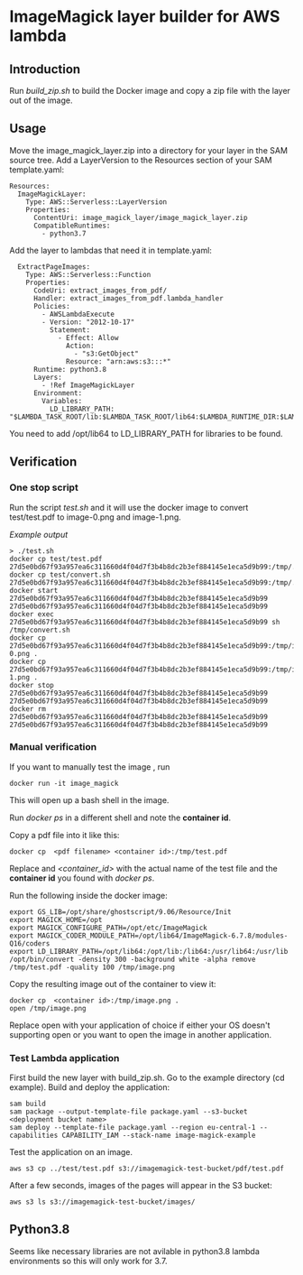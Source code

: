 
# ImageMagick layer builder for AWS lambda

## Introduction
Run _build_zip.sh_ to build the Docker image and copy a zip file with the layer out of the image.

## Usage

Move the image_magick_layer.zip into a directory for your layer in the SAM source tree.
Add a LayerVersion to the Resources section of your SAM template.yaml:
```
Resources:
  ImageMagickLayer:
    Type: AWS::Serverless::LayerVersion
    Properties:
      ContentUri: image_magick_layer/image_magick_layer.zip
      CompatibleRuntimes:
        - python3.7
```

Add the layer to lambdas that need it in template.yaml:
```
  ExtractPageImages:
    Type: AWS::Serverless::Function
    Properties:
      CodeUri: extract_images_from_pdf/
      Handler: extract_images_from_pdf.lambda_handler
      Policies:
        - AWSLambdaExecute
        - Version: "2012-10-17"
          Statement:
            - Effect: Allow
              Action:
                - "s3:GetObject"
              Resource: "arn:aws:s3:::*"
      Runtime: python3.8
      Layers:
        - !Ref ImageMagickLayer
      Environment:
        Variables:
          LD_LIBRARY_PATH: "$LAMBDA_TASK_ROOT/lib:$LAMBDA_TASK_ROOT/lib64:$LAMBDA_RUNTIME_DIR:$LAMBDA_RUNTIME_DIR/lib:$LAMBDA_TASK_ROOT:/opt/lib64:/opt/lib:/usr/lib64:/usr/lib:/lib64:/lib"
```
You need to add /opt/lib64 to LD_LIBRARY_PATH for libraries to be found.

## Verification

### One stop script
Run the script *test.sh* and it will use the docker image to convert test/test.pdf to image-0.png and image-1.png.

*Example output*
```
> ./test.sh
docker cp test/test.pdf 27d5e0bd67f93a957ea6c311660d4f04d7f3b4b8dc2b3ef884145e1eca5d9b99:/tmp/.
docker cp test/convert.sh 27d5e0bd67f93a957ea6c311660d4f04d7f3b4b8dc2b3ef884145e1eca5d9b99:/tmp/.
docker start 27d5e0bd67f93a957ea6c311660d4f04d7f3b4b8dc2b3ef884145e1eca5d9b99
27d5e0bd67f93a957ea6c311660d4f04d7f3b4b8dc2b3ef884145e1eca5d9b99
docker exec 27d5e0bd67f93a957ea6c311660d4f04d7f3b4b8dc2b3ef884145e1eca5d9b99 sh /tmp/convert.sh
docker cp 27d5e0bd67f93a957ea6c311660d4f04d7f3b4b8dc2b3ef884145e1eca5d9b99:/tmp/image-0.png .
docker cp 27d5e0bd67f93a957ea6c311660d4f04d7f3b4b8dc2b3ef884145e1eca5d9b99:/tmp/image-1.png .
docker stop 27d5e0bd67f93a957ea6c311660d4f04d7f3b4b8dc2b3ef884145e1eca5d9b99
27d5e0bd67f93a957ea6c311660d4f04d7f3b4b8dc2b3ef884145e1eca5d9b99
docker rm 27d5e0bd67f93a957ea6c311660d4f04d7f3b4b8dc2b3ef884145e1eca5d9b99
27d5e0bd67f93a957ea6c311660d4f04d7f3b4b8dc2b3ef884145e1eca5d9b99
```
### Manual verification

If you want to manually test the image , run
```
docker run -it image_magick
```
This will open up a bash shell in the image.

Run *docker ps* in a different shell and note the **container id**.

Copy a pdf file into it like this:
```
docker cp  <pdf filename> <container id>:/tmp/test.pdf
```
Replace *<pdf filename>* and *<container_id>* with the actual name of the test file and the **container id** you found with *docker ps*.

Run the following inside the docker image:
```
export GS_LIB=/opt/share/ghostscript/9.06/Resource/Init
export MAGICK_HOME=/opt
export MAGICK_CONFIGURE_PATH=/opt/etc/ImageMagick
export MAGICK_CODER_MODULE_PATH=/opt/lib64/ImageMagick-6.7.8/modules-Q16/coders
export LD_LIBRARY_PATH=/opt/lib64:/opt/lib:/lib64:/usr/lib64:/usr/lib
/opt/bin/convert -density 300 -background white -alpha remove /tmp/test.pdf -quality 100 /tmp/image.png
```

Copy the resulting image out of the container to view it:
```
docker cp  <container id>:/tmp/image.png .
open /tmp/image.png
```
Replace open with your application of choice if either your OS doesn't supporting open or you want to open the image in another application.

### Test Lambda application

First build the new layer with build_zip.sh.
Go to the example directory (cd example).
Build and deploy the application:
```
sam build
sam package --output-template-file package.yaml --s3-bucket <deployment bucket name>
sam deploy --template-file package.yaml --region eu-central-1 --capabilities CAPABILITY_IAM --stack-name image-magick-example
```
Test the application on an image.
```
aws s3 cp ../test/test.pdf s3://imagemagick-test-bucket/pdf/test.pdf
```
After a few seconds, images of the pages will appear in the S3 bucket:
```
aws s3 ls s3://imagemagick-test-bucket/images/
```


## Python3.8
Seems like necessary libraries are not avilable in python3.8 lambda environments so this will only work for 3.7.